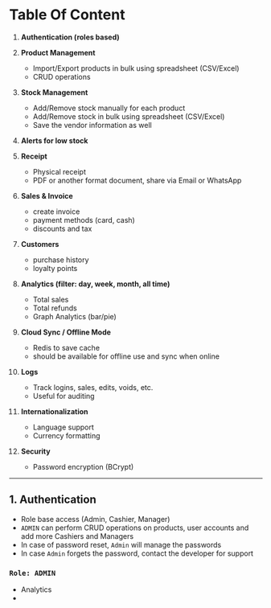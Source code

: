 # Table Of Content

1. **Authentication (roles based)**
2. **Product Management**
   - Import/Export products in bulk using spreadsheet (CSV/Excel)
   - CRUD operations

3. **Stock Management**
   - Add/Remove stock manually for each product
   - Add/Remove stock in bulk using spreadsheet (CSV/Excel)
   - Save the vendor information as well

4. **Alerts for low stock**

5. **Receipt**
   - Physical receipt
   - PDF or another format document, share via Email or WhatsApp

6. **Sales & Invoice**
   - create invoice
   - payment methods (card, cash)
   - discounts and tax

7. **Customers**
   - purchase history
   - loyalty points

8. **Analytics (filter: day, week, month, all time)**
   - Total sales
   - Total refunds
   - Graph Analytics (bar/pie)

9. **Cloud Sync / Offline Mode**
   - Redis to save cache
   - should be available for offline use and sync when online

10. **Logs**
    - Track logins, sales, edits, voids, etc.
    - Useful for auditing

11. **Internationalization**
    - Language support
    - Currency formatting

12. **Security**
    - Password encryption (BCrypt)

____

## 1. Authentication

- Role base access (Admin, Cashier, Manager)
- `ADMIN` can perform CRUD operations on products, user accounts and add more Cashiers and Managers
- In case of password reset, `Admin` will manage the passwords
- In case `Admin` forgets the password, contact the developer for support

### `Role: ADMIN`
- Analytics
- 